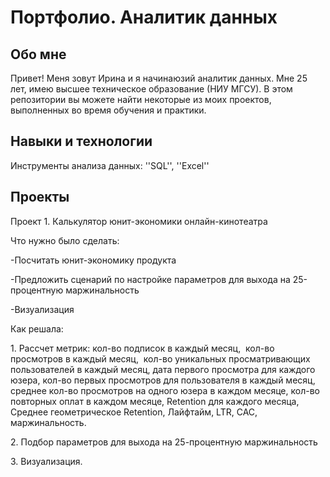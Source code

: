 # Портфолио. Аналитик данных

## Обо мне
Привет! Меня зовут Ирина и я начинаюзий аналитик данных. Мне 25 лет, имею высшее техническое образование (НИУ МГСУ). В этом репозитории вы можете найти некоторые из моих проектов, выполненных во время обучения и практики.

## Навыки и технологии
Инструменты анализа данных: ''SQL'', ''Excel''

## Проекты
<p>Проект 1. Калькулятор юнит-экономики онлайн-кинотеатра</p>
<p>Что нужно было сделать:
  <p>-Посчитать юнит-экономику продукта
  <p>-Предложить сценарий по настройке параметров для выхода на 25-процентную маржинальность
  <p>-Визуализация
  <p>Как решала:
<p>1. Рассчет метрик: кол-во подписок в каждый месяц,  кол-во просмотров в каждый месяц,  кол-во уникальных просматривающих пользователей в каждый месяц, дата первого просмотра для каждого юзера, кол-во первых просмотров для пользователя в каждый месяц, среднее кол-во просмотров на одного юзера в каждом месяце, кол-во повторных оплат в каждом месяце, Retention для каждого месяца, Среднее геометрическое Retention, Лайфтайм, LTR, CAC, маржинальность.
<p>2. Подбор параметров для выхода на 25-процентную маржинальность
<p>3. Визуализация.
